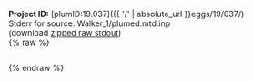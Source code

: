 **Project ID:** [plumID:19.037]({{ '/' | absolute_url }}eggs/19/037/)  
Stderr for source:  Walker_1/plumed.mtd.inp   
(download [zipped raw stdout](plumed.mtd.inp.plumed_master.stdout.txt.zip))  
{% raw %}
<pre>
</pre>
{% endraw %}
